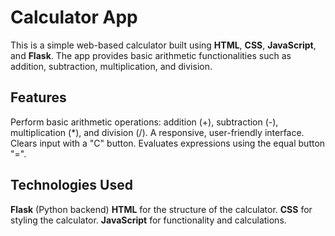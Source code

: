 # Calculator App
This is a simple web-based calculator built using **HTML**, **CSS**, **JavaScript**, and **Flask**. The app provides basic arithmetic functionalities such as addition, subtraction, multiplication, and division.

## Features
Perform basic arithmetic operations: addition (+), subtraction (-), multiplication (*), and division (/).
A responsive, user-friendly interface.
Clears input with a "C" button.
Evaluates expressions using the equal button "=".

## Technologies Used
**Flask** (Python backend)
**HTML** for the structure of the calculator.
**CSS** for styling the calculator.
**JavaScript** for functionality and calculations.



